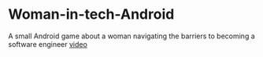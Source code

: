 # Woman-in-tech-Android
A small Android game about a woman navigating the barriers to becoming a software engineer
[video](https://youtu.be/nIn1_j1fCwQ)
